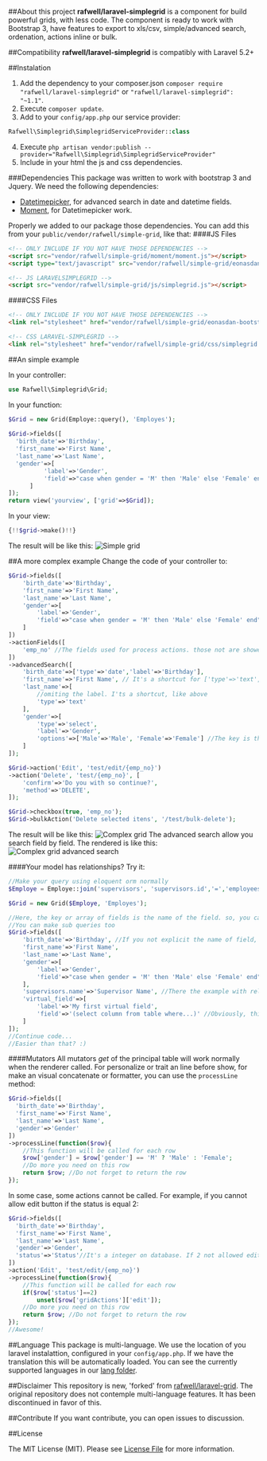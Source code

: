 ##About this project
**rafwell/laravel-simplegrid** is a component for build powerful grids, with less code. The component is ready to work with Bootstrap 3, have features to export to xls/csv, simple/advanced search, ordenation, actions inline or bulk.

##Compatibility
**rafwell/laravel-simplegrid** is compatibly with Laravel 5.2+

##Instalation
1. Add the dependency to your composer.json ```composer require "rafwell/laravel-simplegrid"``` or ```"rafwell/laravel-simplegrid": "~1.1"```.
2. Execute ```composer update```.
3. Add to your ```config/app.php``` our service provider:
```php
Rafwell\Simplegrid\SimplegridServiceProvider::class
```
4. Execute ```php artisan vendor:publish --provider="Rafwell\Simplegrid\SimplegridServiceProvider"```
5. Include in your html the js and css dependencies.

###Dependencies
This package was written to work with bootstrap 3 and Jquery. We need  the following dependencies:

* [Datetimepicker](https://eonasdan.github.io/bootstrap-datetimepicker/), for advanced search in date and datetime fields.
* [Moment](https://github.com/moment/moment), for Datetimepicker work.

Properly we added to our package those dependencies. You can add this from your ```public/vendor/rafwell/simple-grid```, like that:
####JS Files

```html
<!-- ONLY INCLUDE IF YOU NOT HAVE THOSE DEPENDENCIES -->
<script src="vendor/rafwell/simple-grid/moment/moment.js"></script>
<script type="text/javascript" src="vendor/rafwell/simple-grid/eonasdan-bootstrap-datetimepicker/build/js/bootstrap-datetimepicker.min.js"></script>

<!-- JS LARAVELSIMPLEGRID -->
<script src="vendor/rafwell/simple-grid/js/simplegrid.js"></script>
```
####CSS Files
```html
<!-- ONLY INCLUDE IF YOU NOT HAVE THOSE DEPENDENCIES -->
<link rel="stylesheet" href="vendor/rafwell/simple-grid/eonasdan-bootstrap-datetimepicker/build/css/bootstrap-datetimepicker.min.css" />

<!-- CSS LARAVEL-SIMPLEGRID -->
<link rel="stylesheet" href="vendor/rafwell/simple-grid/css/simplegrid.css">
```

##An simple example

In your controller:
```php
use Rafwell\Simplegrid\Grid;
```
In your function:
```php
$Grid = new Grid(Employe::query(), 'Employes');
    	
$Grid->fields([
  'birth_date'=>'Birthday',
  'first_name'=>'First Name',
  'last_name'=>'Last Name',
  'gender'=>[
          'label'=>'Gender',
          'field'=>"case when gender = 'M' then 'Male' else 'Female' end"
      ]
]);
return view('yourview', ['grid'=>$Grid]);
```
In your view:
```php
{!!$grid->make()!!}
```
The result will be like this:
![Simple grid](http://i.imgur.com/X5idnfi.png)

##A more complex example
Change the code of your controller to:
```php
$Grid->fields([
    'birth_date'=>'Birthday',
    'first_name'=>'First Name',
    'last_name'=>'Last Name',
    'gender'=>[
        'label'=>'Gender',
        'field'=>"case when gender = 'M' then 'Male' else 'Female' end"
    ]
])
->actionFields([
    'emp_no' //The fields used for process actions. those not are showed 
])
->advancedSearch([
    'birth_date'=>['type'=>'date','label'=>'Birthday'],
    'first_name'=>'First Name', // It's a shortcut for ['type'=>'text', 'label'=>'First Name'],
    'last_name'=>[
        //omiting the label. I'ts a shortcut, like above
        'type'=>'text'
    ],
    'gender'=>[
        'type'=>'select',
        'label'=>'Gender',
        'options'=>['Male'=>'Male', 'Female'=>'Female'] //The key is the value of option
    ]
]);

$Grid->action('Edit', 'test/edit/{emp_no}')
->action('Delete', 'test/{emp_no}', [
    'confirm'=>'Do you with so continue?',
    'method'=>'DELETE',
]);

$Grid->checkbox(true, 'emp_no');
$Grid->bulkAction('Delete selected itens', '/test/bulk-delete');
```
The result will be like this:
![Complex grid](https://image.ibb.co/jyi4aa/Captura_de_tela_de_2017_03_01_15_12_05.png)
The advanced search allow you search field by field. The rendered is like this:
![Complex grid advanced search](https://image.ibb.co/mvESva/Captura_de_tela_de_2017_03_01_15_14_03.png)

####Your model has relationships? Try it:
```php
//Make your query using eloquent orm normally
$Employe = Employe::join('supervisors', 'supervisors.id','=','employees.supervisor_id');

$Grid = new Grid($Employe, 'Employes');

//Here, the key or array of fields is the name of the field. so, you can concatenate with the table name
//You can make sub queries too
$Grid->fields([
    'birth_date'=>'Birthday', //If you not explicit the name of field, we use the principal table of query builded. in this case, employees's
    'first_name'=>'First Name',
    'last_name'=>'Last Name', 
    'gender'=>[
        'label'=>'Gender',
        'field'=>"case when gender = 'M' then 'Male' else 'Female' end" //This is a calculated field too
    ],
    'supervisors.name'=>'Supervisor Name', //There the example with relationship
    'virtual_field'=>[
        'label'=>'My first virtual field',
        'field'=>'(select column from table where...)' //Obviously, this subquery must return only 1 row
    ]
]);
//Continue code...
//Easier than that? :)
```
####Mutators
All mutators *get* of the principal table will work normally when the renderer called. For personalize or trait an line before show, for make an visual concatenate or formatter, you can use the ```processLine``` method:
```php
$Grid->fields([
  'birth_date'=>'Birthday',
  'first_name'=>'First Name',
  'last_name'=>'Last Name',
  'gender'=>'Gender'
])
->processLine(function($row){
    //This function will be called for each row
    $row['gender'] = $row['gender'] == 'M' ? 'Male' : 'Female';
    //Do more you need on this row
    return $row; //Do not forget to return the row
});
```

In some case, some actions cannot be called. For example, if you cannot allow edit button if the status is equal 2:
```php
$Grid->fields([
  'birth_date'=>'Birthday',
  'first_name'=>'First Name',
  'last_name'=>'Last Name',
  'gender'=>'Gender',
  'status'=>'Status'//It's a integer on database. If 2 not allowed edit
])
>action('Edit', 'test/edit/{emp_no}')
->processLine(function($row){
    //This function will be called for each row
    if($row['status']==2)
        unset($row['gridActions']['edit']);
    //Do more you need on this row
    return $row; //Do not forget to return the row
});
//Awesome!
```

##Language
This package is multi-language. We use the location of you laravel instalattion, configured in your ```config/app.php```. If we have the translation this will be automatically loaded. 
You can see the currently supported languages in our [lang folder](resources/lang).

##Disclaimer
This repository is new, 'forked' from [rafwell/laravel-grid](https://github.com/rafwell/laravel-grid). The original repository does not contemple multi-language features. It has been discontinued in favor of this.

##Contribute
If you want contribute, you can open issues to discussion.

##License

The MIT License (MIT). Please see [License File](LICENSE.md) for more information.
